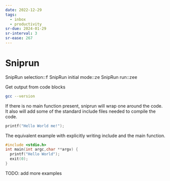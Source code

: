 ```yaml
---
date: 2022-12-29
tags:
  - inbox
  - productivity
sr-due: 2024-01-29
sr-interval: 3
sr-ease: 267
---
```

# Sniprun

SnipRun selection::<kbd>f</kbd>
SnipRun initial mode::<kbd><leader>ze</kbd>
SnipRun run::<kbd><leader>zee</kbd>

Get output from code blocks

```bash
gcc --version
```

If there is no main function present, sniprun will wrap one around the code. It
also will add some of the standard include files needed to compile the code.

```c
printf("Hello World me!");
```

The equivalent example with explicitly writing include and the main function.

```c
#include <stdio.h>
int main(int argc,char **argv) {
  printf("Hello World");
  exit(0);
}
```
TODO: add more examples
